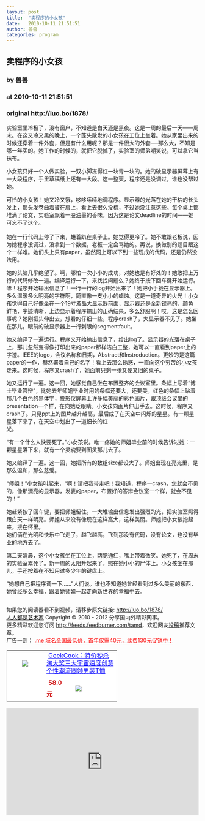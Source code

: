 ```yaml
---
layout: post
title:  "卖程序的小女孩"
date:   2010-10-11 21:51:51
author: 兽兽
categories: program
---
```


## 卖程序的小女孩
### by 兽兽
### at 2010-10-11 21:51:51
### original <http://luo.bo/1878/>

<p>实验室里冷极了，没有窗户，不知道是白天还是黑夜。这是一周的最后一天——周末。在这又冷又黑的晚上，一个蓬头散发的小女孩在工位上坐着。她从家里出来的时候还穿着一件外套，但是有什么用呢？那是一件很大的外套──那么大，不知是哪一年买的。她工作的时候的，就把它脱掉了，实验室的师弟嘲笑说，可以拿它当抹布。</p><p>小女孩只好一个人做实验，一双小脚冻得红一块青一块的。她的破显示器屏幕上有一大段程序，手里草稿纸上还有一大段。这一整天，程序还是没调过，谁也没帮过她。</p><p>可怜的小女孩！她又冷又饿，哆哆嗦嗦地调程序。显示器的光落在她的干枯的长头发上，那头发卷曲着披在肩上，看上去很久没梳，不过她没注意这些。每个桌上都堆满了论文，实验室飘着一股油墨的香味，因为这是论文deadline的时间——她可忘不了这个。<br> <span></span><br> 她在一行代码上停了下来，蜷着趴在桌子上。她觉得更冷了。她不敢跟老板说，因为她程序没调过，没拿到一个数据，老板一定会骂她的。再说，换做别的题目跟这个一样难。她们头上只有paper，虽然网上可以下到一些现成的代码，还是仍然没法用。</p><p>她的头脑几乎绝望了。啊，哪怕一次小小的成功，对她也是有好处的！她敢把上万行的代码修改一遍。编译运行一下，来找找问题么？她终于按下回车键开始运行。哧！程序开始输出信息了！一行一行的log开始出来了！她把小手拢在显示器上。多么温暖多么明亮的字符啊，简直像一支小小的蜡烛。这是一道奇异的火光！小女孩觉得自己好像坐在一个19寸液晶大显示器前面，显示器还是全新锃亮的，颜色鲜艳，字迹清晰，上边显示着程序输出的正确结果，多么舒服啊！哎，这是怎么回事呢？她刚把头伸出去，想看的仔细一些，程序crash了，大显示器不见了。她坐在那儿，眼前的破显示器上一行刺眼的segmentfault。</p><p>她又编译了一遍运行。程序又开始输出信息了，给出log了。显示器的光落在桌子上，那儿忽然变得像打印出来的paper那样洁白工整，她可以一直看到paper上的字迹。IEEE的logo，会议名称和日期，Abstract和Instroduction。更妙的是这篇paper的一作，赫然署着自己的名字！看上去那么诱惑，一直向这个穷苦的小女孩走来。这时候，程序又crash了，她面前只剩一张又硬又旧的桌子。</p><p>她又运行了一遍。这一回，她感觉自己坐在布置整齐的会议室里。条幅上写着“博士毕业答辩”，比她去年师姐毕业时用的条幅还要大，还要美。红色的条幅上贴着那几个白色的黑体字，投影仪屏幕上许多幅美丽的彩色画片，跟顶级会议里的presentation一个样，在向她眨眼睛。小女孩向画片伸出手去。这时候，程序又crash了。只见ppt上的图片越升越高，最后成了在天空中闪烁的星星。有一颗星星落下来了，在天空中划出了一道细长的红<br> 光。</p><p>“有一个什么人快要死了。”小女孩说。唯一疼她的师姐毕业前的时候告诉过她：一颗星星落下来，就有一个灵魂要到图灵那儿去了。</p><p>她又编译了一遍。这一回，她把所有的数组size都设大了。师姐出现在亮光里，是那么温和，那么慈爱。</p><p>“师姐！”小女孩叫起来，“啊！请把我带走吧！我知道，程序一crash，您就会不见的，像那漂亮的显示器，发表的paper，布置好的答辩会议室一个样，就会不见的！”</p><p>她赶紧按了回车键，要把师姐留住。一大堆输出信息发出强烈的光，把实验室照得跟白天一样明亮。师姐从来没有像现在这样高大，这样美丽。师姐把小女孩抱起来，搂在怀里。<br> 她们俩在光明和快乐中飞走了，越飞越高，飞到那没有代码，没有论文，也没有毕业的地方去了。</p><p>第二天清晨，这个小女孩坐在工位上，两腮通红，嘴上带着微笑。她死了，在周末的实验室累死了。新一周的太阳升起来了，照在她小小的尸体上。小女孩坐在那儿，手还按着在不知用过多少年的键盘上。</p><p>“她想自己把程序调一下……”人们说。谁也不知道她曾经看到过多么美丽的东西，她曾经多么幸福，跟着她师姐一起走向新世界的幸福中去。</p><p><img src="http://dulei.si/files/7324379a5decb3301992d2917e4b09ea.jpg" alt=""></p><p>如果您的阅读器看不到视频，请移步原文链接: <a href="http://luo.bo/1878/">http://luo.bo/1878/</a> <br> <a href="http://luo.bo/">人人都是艺术家</a> Copyright ©   2010 - 2012 分享国内外精彩网事。<br> 更多精彩欢迎您订阅 <a href="http://feeds.feedburner.com/tamd">http://feeds.feedburner.com/tamd</a>，欢迎网友<a href="http://luo.bo/delivery/">投稿</a>推荐文章。<br> 广告一则： <a href="http://zi.mu/domain"><font color="red">.me 域名全国最低价，首年仅需40元，续费130元促销中！</font></a><br><table cellpadding="0" cellspacing="0" bgcolor="#FFFFFF" style="width:290px;border:1px solid #e6e6e6"><tr><td rowspan="2" align="center"><div style="margin:5px auto;width:80px;height:80px"><a href="http://zi.mu/ya3" style="width:80px;margin:0px;padding:0px;height:80px;overflow:hidden"><img style="margin:0px;border:none" src="http://dulei.si/files/e9e14ea3f1d7c1bacd4069361261b879.jpg"></a></div><div></div></td><td colspan="2"><a href="http://zi.mu/ya3" style="height:40px;width:180px;margin:5px;line-height:20px;color:#0000ff">GeekCook：特价秒杀淘大奖三大宇宙速度创意个性潮流圆领男装T恤</a></td></tr><tr><td> <span style="font-weight:600;margin:5px;line-height:30px;color:#cc0000">58.0元</span></td><td width="100px"><a href="http://zi.mu/ya3"><img name="" style="margin:0px;line-height:24px;vertical-align:text-bottom;border:none" src="http://dulei.si/files/264bdbc86a83b73bfc551a8f5bc15e26.gif"></a></td></tr></table> <p><iframe src="http://feedads.g.doubleclick.net/~ah/f/7sv1ooo89v8jfelhdjk8plpa64/300/250?ca=1&amp;fh=280#http%3A%2F%2Fluo.bo%2F1878%2F" width="100%" height="280" frameborder="0" scrolling="no" marginwidth="0" marginheight="0"></iframe></p></p>
